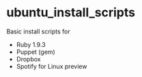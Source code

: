 ubuntu_install_scripts
======================

Basic install scripts for 

* Ruby 1.9.3
* Puppet (gem)
* Dropbox
* Spotify for Linux preview

